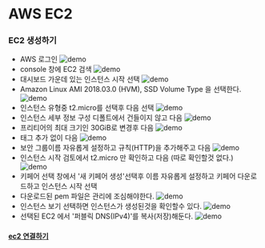 AWS EC2
=

### EC2 생성하기

- AWS 로그인
![demo](/demo/pic1.png)  
- console 창에 EC2 검색
![demo](/demo/pic2.png)  
- 대시보드 가운데 있는 인스턴스 시작 선택
![demo](/demo/pic3.png)  
- Amazon Linux AMI 2018.03.0 (HVM), SSD Volume Type 을 선택한다. 
![demo](/demo/pic4.png)  
- 인스턴스 유형중 t2.micro를 선택후 다음 선택
![demo](/demo/pic5.png)  
- 인스턴스 세부 정보 구성 디폴트에서 건들이지 않고 다음
![demo](/demo/pic6.png)  
- 프리티어의 최대 크기인 30GiB로 변경후 다음 
![demo](/demo/pic7.png)  
- 태그 추가 없이 다음
![demo](/demo/pic8.png)  
- 보안 그룹이름 자유롭게 설정하고 규칙(HTTP)을 추가해주고 다음
![demo](/demo/pic9.png)  
- 인스턴스 시작 검토에서 t2.micro 만 확인하고 다음 (따로 확인할것 없다.)
![demo](/demo/pic10.png)  
- 키페어 선택 창에서 '새 키페어 생성'선택후 이름 자유롭게 설정하고 키페어 다운로드하고 인스턴스 시작 선택
- 다운로드된 pem 파일은 관리에 조심해야한다. 
![demo](/demo/pic11.png)  
- 인스턴스 보기 선택하면 인스턴스가 생성된것을 확인할수 있다. 
![demo](/demo/pic12.png)  
- 선택된 EC2 에서 '퍼블릭 DNS(IPv4)'를 복사(저장)해둔다. 
![demo](/demo/pic13.png)  

#### [ec2 연결하기](demo1.md)
